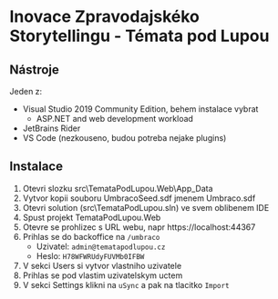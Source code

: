 # Inovace Zpravodajskéko Storytellingu - Témata pod Lupou

## Nástroje

Jeden z:

- Visual Studio 2019 Community Edition, behem instalace vybrat
    - ASP.NET and web development workload
- JetBrains Rider
- VS Code (nezkouseno, budou potreba nejake plugins)

## Instalace

1) Otevri slozku src\TemataPodLupou.Web\App_Data
2) Vytvor kopii souboru UmbracoSeed.sdf jmenem Umbraco.sdf
3) Otevri solution (src\TemataPodLupou.sln) ve svem oblibenem IDE
4) Spust projekt TemataPodLupou.Web
5) Otevre se prohlizec s URL webu, napr https://localhost:44367
6) Prihlas se do backoffice na `/umbraco`
    - Uzivatel: `admin@tematapodlupou.cz`
    - Heslo: `H78WFWRUdyFUVMb0IFBW`
7) V sekci Users si vytvor vlastniho uzivatele
8) Prihlas se pod vlastim uzivatelskym uctem
9) V sekci Settings klikni na `uSync` a pak na tlacitko `Import`

